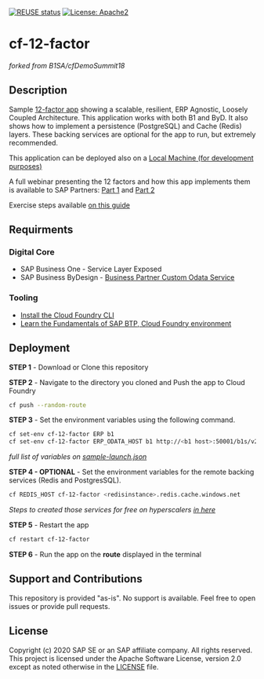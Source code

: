 [![REUSE status](https://api.reuse.software/badge/github.com/SAP-samples/scp-cf-12-factor)](https://api.reuse.software/info/github.com/SAP-samples/scp-cf-12-factor)
[![License: Apache2](https://img.shields.io/badge/License-Apache2-green.svg)](https://opensource.org/licenses/Apache-2.0)

# cf-12-factor
_forked from B1SA/cfDemoSummit18_

## Description  
Sample [12-factor app](https://12factor.net/) showing a scalable, resilient, ERP Agnostic, Loosely Coupled Architecture. This application works with both B1 and ByD.
It also shows how to implement a persistence (PostgreSQL) and Cache (Redis) layers. These backing services are optional for the app to run, but extremely recommended.

This application can be deployed also on a [Local Machine (for development purposes)](README-local.md)

A full webinar presenting the 12 factors and how this app implements them is available to SAP Partners: [Part 1](https://dam.sap.com/mac/app/p/video/asset/preview/MeesDe4?ltr=v&) and [Part 2](https://dam.sap.com/mac/app/p/video/asset/preview/eFVVjpn?)

Exercise steps available [on this guide](HandsOn_cf12factors_guide.pdf)

## Requirments
### Digital Core
* SAP Business One - Service Layer Exposed
* SAP Business ByDesign - [Business Partner Custom Odata Service](https://github.com/SAP-samples/byd-api-samples/blob/master/Custom%20OData%20Services/khbusinesspartner.xml)

### Tooling
*  [Install the Cloud Foundry CLI](https://developers.sap.com/tutorials/cp-cf-download-cli.html)
*  [Learn the Fundamentals of SAP BTP, Cloud Foundry environment](https://developers.sap.com/tutorials/cp-cf-fundamentals.html)

## Deployment
**STEP 1** - Download or Clone this repository

**STEP 2** - Navigate to the directory you cloned and Push the app to Cloud Foundry
```bash
cf push --random-route
```
**STEP 3** - Set the environment variables using the following command. 
```bash
cf set-env cf-12-factor ERP b1
cf set-env cf-12-factor ERP_ODATA_HOST b1 http://<b1 host>:50001/b1s/v2
```
  _full list of variables on [sample-launch.json](sample-launch.json)_

**STEP 4 - OPTIONAL** - Set the environment variables for the remote backing services (Redis and PostgresSQL).
```bash
cf REDIS_HOST cf-12-factor <redisinstance>.redis.cache.windows.net
```
_Steps to created those services for free on hyperscalers [in here](HandsOn_cf12factors_guide.pdf)_

**STEP 5** - Restart the app
```bash
cf restart cf-12-factor
```

**STEP 6** - Run the app on the **route** displayed in the terminal

## Support and Contributions
This repository is provided "as-is". No support is available. Feel free to open issues or provide pull requests.

## License
Copyright (c) 2020 SAP SE or an SAP affiliate company. All rights reserved. This project is licensed under the Apache Software License, version 2.0 except as noted otherwise in the [LICENSE](LICENSES/Apache-2.0.txt) file.
